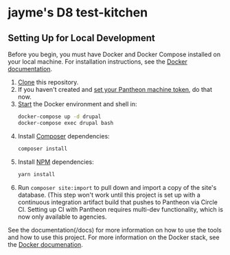 jayme's D8 test-kitchen
========================

Setting Up for Local Development
--------------------------------
Before you begin, you must have Docker and Docker Compose installed on your local machine.  For installation instructions, see the [Docker documentation](/docs/tools/docker.md).

1. [Clone](https://help.github.com/articles/cloning-a-repository/) this repository.
2. If you haven't created and [set your Pantheon machine token](/docs/recipes/setting-machine-token.md), do that now.
3. [Start](/docs/tools/docker.md#Running) the Docker environment and shell in:
    ```bash
    docker-compose up -d drupal
    docker-compose exec drupal bash
    ```
4. Install [Composer](/docs/tools/composer.md#Running) dependencies:
    ```bash
    composer install
    ```
5. Install [NPM](/docs/tools/npm.md#Running) dependencies:
    ```bash
    yarn install
    ```
6. Run `composer site:import` to pull down and import a copy of the site's database. 
(This step won't work until this project is set up with a continuous integration artifact build that pushes to Pantheon via Circle CI. 
Setting up CI with Pantheon requires multi-dev functionality, which is now only available to agencies.

See the documentation(/docs) for more information on how to use the tools and how to use this project. For more information on the Docker stack, see the [Docker documenation](/docs/tools/docker.md).
